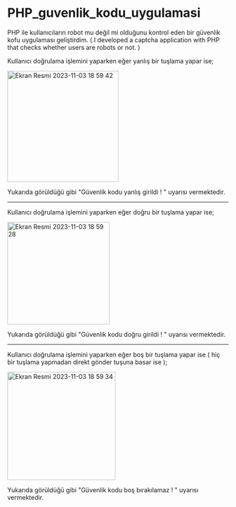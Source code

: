 # PHP_guvenlik_kodu_uygulamasi
PHP ile kullanıcıların robot mu değil mi olduğunu kontrol eden bir güvenlik kofu uygulaması geliştirdim. (.I developed a captcha application with PHP that checks whether users are robots or not. )



Kullanıcı doğrulama işlemini yaparken eğer yanlış bir tuşlama yapar ise;




<img width="253" alt="Ekran Resmi 2023-11-03 18 59 42" src="https://github.com/dikiciemre/PHP_guvenlik_kodu_uygulamasi/assets/103147965/90364c8b-b2cd-4734-b14b-b0f95797257f">

Yukarıda görüldüğü gibi "Güvenlik kodu yanlış girildi ! " uyarısı vermektedir.



***************************************************************************************



Kullanıcı doğrulama işlemini yaparken eğer doğru bir tuşlama yapar ise;




<img width="233" alt="Ekran Resmi 2023-11-03 18 59 28" src="https://github.com/dikiciemre/PHP_guvenlik_kodu_uygulamasi/assets/103147965/e62af819-9fda-4238-af81-cd359719bacd">

Yukarıda görüldüğü gibi "Güvenlik kodu doğru girildi ! " uyarısı vermektedir.





***************************************************************************************




Kullanıcı doğrulama işlemini yaparken eğer boş bir tuşlama yapar ise (  hiç bir tuşlama yapmadan direkt gönder tuşuna basar ise );

<img width="246" alt="Ekran Resmi 2023-11-03 18 59 34" src="https://github.com/dikiciemre/PHP_guvenlik_kodu_uygulamasi/assets/103147965/c4edf1c1-ee1b-4bea-9308-d7971d11c46f">

Yukarıda görüldüğü gibi "Güvenlik kodu boş bırakılamaz ! " uyarısı vermektedir.


